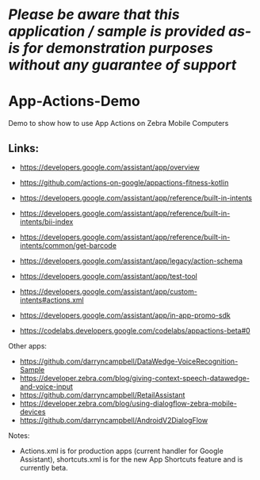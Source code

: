 *Please be aware that this application / sample is provided as-is for demonstration purposes without any guarantee of support*
=========================================================

# App-Actions-Demo
Demo to show how to use App Actions on Zebra Mobile Computers


## Links:
- https://developers.google.com/assistant/app/overview
- https://github.com/actions-on-google/appactions-fitness-kotlin
- https://developers.google.com/assistant/app/reference/built-in-intents
- https://developers.google.com/assistant/app/reference/built-in-intents/bii-index
- https://developers.google.com/assistant/app/reference/built-in-intents/common/get-barcode
- https://developers.google.com/assistant/app/legacy/action-schema
- https://developers.google.com/assistant/app/test-tool


- https://developers.google.com/assistant/app/custom-intents#actions.xml
- https://developers.google.com/assistant/app/in-app-promo-sdk
- https://codelabs.developers.google.com/codelabs/appactions-beta#0


Other apps:
- https://github.com/darryncampbell/DataWedge-VoiceRecognition-Sample
- https://developer.zebra.com/blog/giving-context-speech-datawedge-and-voice-input
- https://github.com/darryncampbell/RetailAssistant
- https://developer.zebra.com/blog/using-dialogflow-zebra-mobile-devices
- https://github.com/darryncampbell/AndroidV2DialogFlow

Notes:
- Actions.xml is for production apps (current handler for Google Assistant), shortcuts.xml is for the new App Shortcuts feature and is currently beta.